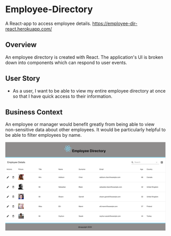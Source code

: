 # Employee-Directory
A React-app to access  employee details.
https://employee-dir-react.herokuapp.com/
## Overview
An employee directory is created with React. The application's UI is broken down into components which can respond to user events.

## User Story

* As a user, I want to be able to view my entire employee directory at once so that I have quick access to their information.

## Business Context

An employee or manager would benefit greatly from being able to view non-sensitive data about other employees. It would be particularly helpful to be able to filter employees by name.

![screenshot](Screenshot.png)
